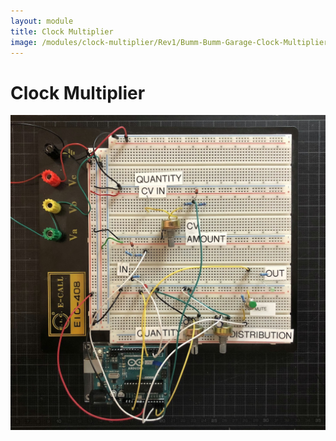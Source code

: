 ```yaml
---
layout: module
title: Clock Multiplier
image: /modules/clock-multiplier/Rev1/Bumm-Bumm-Garage-Clock-Multiplier-Rev1-Breadboard.jpg
---
```


<!--

image: /modules/voltage-controlled-envelope-generator-vceg/Bumm-Bumm-Garage-Voltage-Controlled-Envelope-Generator-VCEG.jpg
description: Voltage Controlled Envelope Generator I created for my techno rack.

-->

# Clock Multiplier

![](Rev1/Bumm-Bumm-Garage-Clock-Multiplier-Rev1-Breadboard.jpg)







<!--

## TODOs

* Output Opamp einbauen
* Use Cases finden
  * Fünftel Bass line über einen Takt
* (Startup Sequence einbauen)
* (Tap Clock einbauen)



### Features:

* Offene Schnittstelle am Modul, wenn man es hacken möchte für eigene Programme.
* Mute





### ATMega Standalone

* Build an Arduino:
  * https://www.instructables.com/Build-an-Arduino/
  * https://www.instructables.com/Build-Your-Own-Arduino/
  * https://duckduckgo.com/?q=build+an+arduino&ia=web
* Arduino Uno to ATmega328 - Shrinking your Arduino Projects: https://www.youtube.com/watch?v=Sww1mek5rHU



## Resources

* **Wolles How-To**  (https://wolles-elektronikkiste.de/atmega328p-standalone-betreiben#Anker3, shorted, and done with AVR Pocket Programmer and an ATMega328P-PU):
  * Choose "Tools > Board > Arduino Uno"
  * Choose "Tools > Programmer > USBtinyISP"
  * Click "Tools > Programmer > Burn Bootloader"
  * Upload sketch via "Sketch > Upload Using Programmer"
* **ATMega Digital and Analog Pins**: https://www.componentsinfo.com/atmega328p-pinout-configuration-datasheet/
* **Overvoltage Protection:**
  * https://forum.arduino.cc/t/12v-to-arduino-pin-zener-diode/529876/2#msg3759664

## Fragen

* Wie bekomme ich den ISP Programmer drauf (dann mit Strom oder ohne)?
  * ISP and power supply
* Welche Decoupling Caps für den ATMega mit dem uA7805?

-->
